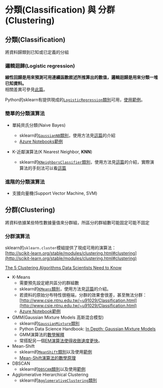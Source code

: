 # 分類(Classification) 與 分群(Clustering)

## 分類(Classification)

將資料歸類到已知或已定義的分組

### 邏輯迴歸(Logistic regression)

**線性回歸是用來預測可用連續函數敘述所推算出的數值，邏輯迴歸是用來分類一堆已知資料。**  
相關差異可參見[此篇](https://medium.com/@chih.sheng.huang821/%E6%A9%9F%E5%99%A8-%E7%B5%B1%E8%A8%88%E5%AD%B8%E7%BF%92-%E7%BE%85%E5%90%89%E6%96%AF%E5%9B%9E%E6%AD%B8-logistic-regression-aff7a830fb5d)。

Python的sklearn有提供現成的[`LogisticRegression`類別](https://scikit-learn.org/stable/modules/generated/sklearn.linear_model.LogisticRegression)可用，[使用範例](https://www.kaggle.com/fatmakursun/logistic-regression#Logistic-Regression)。

### 簡單的分類演算法

- 單純貝氏分類(Naive Bayes)
  - sklearn的[`GaussianNB`類別](https://scikit-learn.org/stable/modules/generated/sklearn.naive_bayes.GaussianNB.html)，使用方法見[這篇](https://ithelp.ithome.com.tw/articles/10205582)的介紹
  - [Azure Notebooks範例](http://notebooks.azure.com/jakevdp/projects/PythonDataScienceHandbook/html/notebooks/05.05-Naive-Bayes.ipynb)

- K-近鄰演算法(K Nearest Neighbor, **KNN**)
  - sklearn的[`KNeighborsClassifier`類別](https://scikit-learn.org/stable/modules/generated/sklearn.neighbors.KNeighborsClassifier.html)，使用方法見[這篇](https://ithelp.ithome.com.tw/articles/10197110)的介紹，實際演算法的手刻法可以看[這篇](https://www.kdnuggets.com/2016/01/implementing-your-own-knn-using-python.html)

### 進階的分類演算法

- 支援向量機(Support Vector Machine, SVM)

## 分群(Clustering)

將資料依據某些特性數據量值來分群組，所區分的群組數可能固定可能不固定

### 分群演算法

sklearn的`sklearn.cluster`模組提供了現成可用的演算法：  
[http://scikit-learn.org/stable/modules/clustering.html#clustering](http://scikit-learn.org/stable/modules/clustering.html#clustering)

[The 5 Clustering Algorithms Data Scientists Need to Know](http://towardsdatascience.com/the-5-clustering-algorithms-data-scientists-need-to-know-a36d136ef68)

- K-Means
  - 需要預先設定總共區分的群組數
  - sklearn的[`KMeans`類別](https://scikit-learn.org/stable/modules/generated/sklearn.cluster.KMeans.html)，使用方法見[這篇](https://towardsdatascience.com/understanding-k-means-clustering-in-machine-learning-6a6e67336aa1)的介紹。
  - 若資料的原始分布特性很極端，分群的效果會很差，甚至無法分群：[http://www.csie.ntnu.edu.tw/~u91029/Classification.html](http://www.csie.ntnu.edu.tw/~u91029/Classification.html)
  - [Azure Notebook範例](https://notebooks.azure.com/windperson/projects/k-meansdemo)
- GMM(Gaussian Mixture Models 高斯混合模型)
  - sklearn的[`GaussianMixture`類別](https://scikit-learn.org/stable/modules/generated/sklearn.mixture.GaussianMixture.html#sklearn.mixture.GaussianMixture)
  - Python Data Science Handbook: [In Depth: Gaussian Mixture Models](https://jakevdp.github.io/PythonDataScienceHandbook/05.12-gaussian-mixtures.html)
  - GMM演算法的[數學解釋](https://www.itread01.com/content/1542559636.html)
  - 常搭配另一個[EM演算法使得收斂速度更快](https://medium.com/@chih.sheng.huang821/%E6%A9%9F%E5%99%A8%E5%AD%B8%E7%BF%92-em-%E6%BC%94%E7%AE%97%E6%B3%95-expectation-maximization-algorithm-em-%E9%AB%98%E6%96%AF%E6%B7%B7%E5%90%88%E6%A8%A1%E5%9E%8B-gaussian-mixture-model-gmm-%E5%92%8Cgmm-em%E8%A9%B3%E7%B4%B0%E6%8E%A8%E5%B0%8E-c6f634410483)。
- Mean-Shift
  - sklearn的[`MeanShift`類別](https://scikit-learn.org/stable/modules/generated/sklearn.cluster.MeanShift.html)以及使用[範例](https://scikit-learn.org/stable/auto_examples/cluster/plot_mean_shift.html)
  - [Mean-Shift演算法的數學原理](https://blog.csdn.net/hjimce/article/details/45718593)
- DBSCAN
  - sklearn的[`DBSCAN`類別](https://scikit-learn.org/stable/modules/generated/sklearn.cluster.DBSCAN.html)以及使用[範例](https://scikit-learn.org/stable/auto_examples/cluster/plot_dbscan.html)
- Agglomerative Hierarchical Clustering
  - sklearn的[`AgglomerativeClustering`類別](http://scikit-learn.org/stable/modules/generated/sklearn.cluster.AgglomerativeClustering.html#sklearn.cluster.AgglomerativeClustering)
